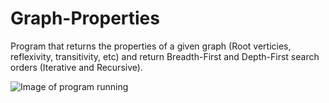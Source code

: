# Graph-Properties
Program that returns the properties of a given graph (Root verticies, reflexivity, transitivity, etc) and return Breadth-First and Depth-First search orders (Iterative and Recursive).

![Image of program running](https://imgur.com/Gf4sSyj)